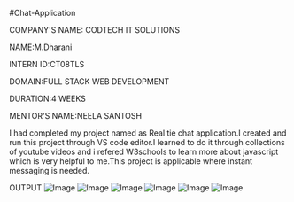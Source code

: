 #Chat-Application

COMPANY'S NAME: CODTECH IT SOLUTIONS 

NAME:M.Dharani

INTERN ID:CT08TLS

DOMAIN:FULL STACK WEB DEVELOPMENT 

DURATION:4 WEEKS

MENTOR'S NAME:NEELA SANTOSH 

I had completed my project named as Real tie chat application.I created and run this project through VS code editor.I learned to do it through collections of youtube videos and i refered W3schools to learn more about javascript  which is very helpful to me.This project is applicable where instant messaging is needed.

OUTPUT
![Image](https://github.com/user-attachments/assets/0f4bd4e5-b6d1-45db-8761-bb98d89442a7)
![Image](https://github.com/user-attachments/assets/85b7f6b6-9db7-4dfc-adb5-5dd569099fdf)
![Image](https://github.com/user-attachments/assets/3e50b149-ae3c-4662-b7fe-794ad7b38fd4)
![Image](https://github.com/user-attachments/assets/ab250fc6-6150-4911-bf28-52e3b6becdb2)
![Image](https://github.com/user-attachments/assets/a37ddde0-6728-4bca-8b62-6350b8cfa2de)
![Image](https://github.com/user-attachments/assets/0a8e98f3-3776-47d5-a324-801061080c3c)
